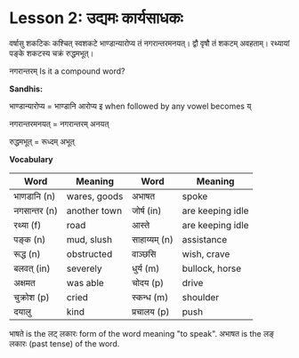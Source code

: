 # Lesson 2: उद्यमः कार्यसाधकः

वर्षासु शकटिकः कश्चित् स्वशकटे भाण्डान्यारोप्य तं नगरान्तरमनयत्। द्वौ वृषौ तं शकटम् अवहताम्। रथ्यायां पङ्के शकटस्य चक्रं रुद्धमभूत्।


नगरान्तरम् Is it a compound word?


**Sandhis:**

भाण्डान्यारोप्य = भाण्डानि आरोप्य  इ when followed by any vowel becomes य्

नगरान्तरमनयत् = नगरान्तरम् अनयत्

रुद्धमभूत् = रूध्दम् अभूत्

**Vocabulary**

| Word | Meaning | Word | Meaning |
| --- | --- | --- | --- |
| भाणडानि (n) | wares, goods | अभाषत | spoke |
| नगसान्तर (n) | another town | जोर्ष (in) | are keeping idle |
| रथ्या (f) | road | आस्ते | are keeping idle |
| पङ्क (n) | mud, slush | साहाय्यम् (n) | assistance |
| रूद्ध (n) | obstructed | वाञ्छसि | wish, crave |
| बलवत् (in) | severely | धुर्य (m) | bullock, horse |
| अक्षमत | was able | चोदय (p) | drive |
| चुक्रोश (p) | cried | स्कन्ध (m) | shoulder |
| दयालु | kind  | प्रचालय (p) | push |

भाषते is the लट् लकारः form of the word meaning "to speak". अभाषत is the
लङ् लकारः (past tense) of the word.
